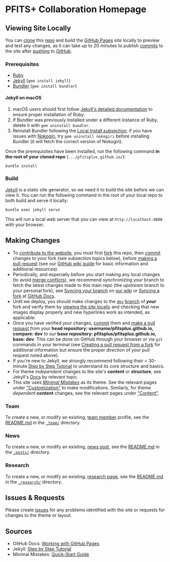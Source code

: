 # PFITS+ Collaboration Homepage

## Viewing Site Locally
You can [clone](https://docs.github.com/en/repositories/creating-and-managing-repositories/cloning-a-repository) this [repo](https://docs.github.com/en/repositories) and build the [GitHub Pages](https://docs.github.com/en/pages) site locally to preview and test any changes, as it can take up to 20 minutes to publish [commits](https://docs.github.com/en/pull-requests/committing-changes-to-your-project/creating-and-editing-commits/about-commits) to the site after [pushing](https://docs.github.com/en/desktop/contributing-and-collaborating-using-github-desktop/making-changes-in-a-branch/pushing-changes-to-github) to [GitHub](https://docs.github.com/en/get-started/start-your-journey/about-github-and-git).


### Prerequisites
- [Ruby](https://www.ruby-lang.org/en/documentation/installation/)
- [Jekyll](https://jekyllrb.com/docs/installation/) (`gem install jekyll`)
- [Bundler](https://bundler.io/) (`gem install bundler`)


#### Jekyll on macOS
1. macOS users should first follow [Jekyll's detailed documentation](https://jekyllrb.com/docs/installation/macos/) to ensure proper installation of Ruby.
2. If Bundler was previously installed under a different instance of Ruby, delete it with `gem uninstall bundler`.
3. Reinstall Bundler following the [Local Install subsection](https://jekyllrb.com/docs/installation/macos/#local-install); if you have issues with [Nokogiri](https://nokogiri.org/), try `gem uninstall nokogiri` before installing Bundler (it will fetch the correct version of Nokogiri).

Once the prerequisites have been installed, run the following command **in the root of your cloned repo** (`.../pfitsplus.github.io/`):

`bundle install`


### Build
[Jekyll](https://jekyllrb.com/) is a static site generator, so we need it to build the site before we can view it.
You can run the following command in the root of your local repo to both build and serve it locally:

`bundle exec jekyll serve`

This will run a local web server that you can view at `http://localhost:4000` with your browser.


## Making Changes
- To [contribute to the website](https://docs.github.com/en/get-started/quickstart/contributing-to-projects), you must first [fork](https://docs.github.com/en/get-started/quickstart/contributing-to-projects) this repo, then [commit](https://docs.github.com/en/pull-requests/committing-changes-to-your-project/creating-and-editing-commits/about-commits) changes to your fork (see subsection topics below), before [making a pull request](https://docs.github.com/en/pull-requests/collaborating-with-pull-requests/proposing-changes-to-your-work-with-pull-requests/creating-a-pull-request-from-a-fork) (see our [GitHub wiki guide](https://github.com/pfitsplus/pfitsplus.github.io/wiki/Getting-Started#github) for basic information and additional resources).
- Periodically, and especially before you start making any local changes (to avoid [merge conflicts](https://docs.github.com/en/pull-requests/collaborating-with-pull-requests/addressing-merge-conflicts/about-merge-conflicts)), we recommend synchronizing your branch to fetch the latest changes made to this main repo (the _upstream_ branch to your personal fork); see [Syncing your branch](https://github.com/pfitsplus/pfitsplus.github.io/wiki/Getting-Started#syncing-your-branch) on [our wiki](https://github.com/pfitsplus/pfitsplus.github.io/wiki) or [Syncing a fork](https://docs.github.com/en/pull-requests/collaborating-with-pull-requests/working-with-forks/syncing-a-fork) at [GitHub Docs](https://docs.github.com/).
- Until we deploy, you should make changes to the [`dev`](https://github.com/pfitsplus/pfitsplus.github.io/tree/dev) [branch](https://docs.github.com/en/pull-requests/collaborating-with-pull-requests/proposing-changes-to-your-work-with-pull-requests/about-branches) of __*your*__ fork and verify them by [viewing the site locally](#Viewing-Site-Locally) and checking that new images display properly and new hyperlinks work as intended, as applicable.
- Once you have verified your changes, [commit](https://docs.github.com/en/pull-requests/committing-changes-to-your-project/creating-and-editing-commits/about-commits) them and [make a pull request](https://docs.github.com/en/pull-requests/collaborating-with-pull-requests/proposing-changes-to-your-work-with-pull-requests/about-pull-requests) _from_ your **head repository: username/pfitsplus.github.io, compare: dev** _to_ our **base repository: pfitsplus/pfitsplus.github.io, base: dev**.
This can be done on GitHub through your browser or via `git` commands in your terminal (see [Creating a pull request from a fork](https://docs.github.com/en/pull-requests/collaborating-with-pull-requests/proposing-changes-to-your-work-with-pull-requests/creating-a-pull-request-from-a-fork) for additional information but ensure the proper direction of your pull request noted above).
- If you're new to Jekyll, we strongly recommend following their < 30-minute [Step by Step Tutorial](https://jekyllrb.com/docs/step-by-step/01-setup/) to understand its core structure and basics.
- For theme _independent_ changes to the site's __content__ or __structure__, see Jekyll's [Docs](https://jekyllrb.com/docs/) by relevant topic.
- This site uses [_Minimal Mistakes_](https://mmistakes.github.io/minimal-mistakes/) as its theme. See the relevant pages under ["Customization"](https://mmistakes.github.io/minimal-mistakes/docs/configuration/) to make modifications. Similarly, for theme _dependent_ __content__ changes, see the relevant pages under ["Content"](https://mmistakes.github.io/minimal-mistakes/docs/posts/).


### Team
To create a new, or modify an existing, [team member](https://pfitsplus.github.io/team/) profile, see the [README.md](/_team/README.md) in the [`_team/`](/_team) directory.


### News
To create a new, or modify an existing, [news post](https://pfitsplus.github.io/news/), see the [README.md](/_posts/README.md) in the [`_posts/`](/_posts) directory.


### Research
To create a new, or modify an existing, [research page](https://pfitsplus.github.io/research/), see the [README.md](/_research/README.md) in the [`_research/`](/_research) directory.


## Issues & Requests
Please create [issues](https://github.com/pfitsplus/pfitsplus.github.io/issues) for any problems identified with the site or requests for changes to the theme or layout.


## Sources
- GitHub Docs: [Working with GitHub Pages](https://docs.github.com/en/github/working-with-github-pages)
- Jekyll: [Step by Step Tutorial](https://jekyllrb.com/docs/step-by-step/01-setup/)
- Minimal Mistakes: [Quick-Start Guide](https://mmistakes.github.io/minimal-mistakes/docs/quick-start-guide/)
